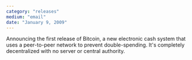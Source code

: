 ```yaml
---
category: "releases"
medium: "email"
date: "January 9, 2009"
---
```

Announcing the first release of Bitcoin, a new electronic cash system that uses a peer-to-peer network to prevent double-spending. It's completely decentralized with no server or central authority.